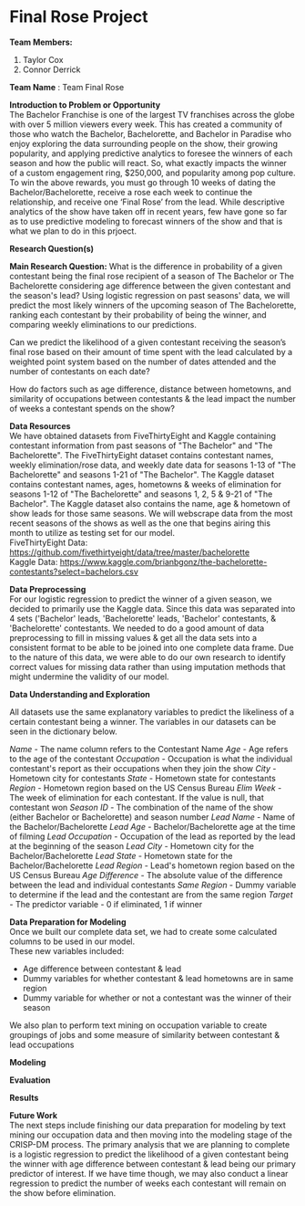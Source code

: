 # Final Rose Project
**Team Members:** <br /> 
1. Taylor Cox <br /> 
2. Connor Derrick <br />

**Team Name** : Team Final Rose <br />

**Introduction to Problem or Opportunity** <br /> 
The Bachelor Franchise is one of the largest TV franchises across the globe with over 5 million viewers every week. This has created a community of those who watch the Bachelor, Bachelorette, and Bachelor in Paradise who enjoy exploring the data surrounding people on the show, their growing popularity, and applying predictive analytics to foresee the winners of each season and how the public will react. So, what exactly impacts the winner of a custom engagement ring, $250,000, and popularity among pop culture. To win the above rewards, you must go through 10 weeks of dating the Bachelor/Bachelorette, receive a rose each week to continue the relationship, and receive one ‘Final Rose’ from the lead. While descriptive analytics of the show have taken off in recent years, few have gone so far as to use predictive modeling to forecast winners of the show and that is what we plan to do in this prjoect.

**Research Question(s)** <br /> 

**Main Research Question:** What is the difference in probability of a given contestant being the final rose recipient of a season of The Bachelor or The Bachelorette considering age difference between the given contestant and the season's lead? Using logistic regression on past seasons' data, we will predict the most likely winners of the upcoming season of The Bachelorette, ranking each contestant by their probability of being the winner, and comparing weekly eliminations to our predictions. <br />

Can we predict the likelihood of a given contestant receiving the season’s final rose based on their amount of time spent with the lead calculated by a weighted point system based on the number of dates attended and the number of contestants on each date? <br />

How do factors such as age difference, distance between hometowns, and similarity of occupations between contestants & the lead impact the number of weeks a contestant spends on the show? <br />

**Data Resources** <br /> 
We have obtained datasets from FiveThirtyEight and Kaggle containing contestant information from past seasons of "The Bachelor" and "The Bachelorette". The FiveThirtyEight dataset contains contestant names, weekly elimination/rose data, and weekly date data for seasons 1-13 of "The Bachelorette" and seasons 1-21 of "The Bachelor". The Kaggle dataset contains contestant names, ages, hometowns & weeks of elimination for seasons 1-12 of "The Bachelorette" and seasons 1, 2, 5 & 9-21 of "The Bachelor". The Kaggle dataset also contains the name, age & hometown of show leads for those same seasons. We will webscrape data from the most recent seasons of the shows as well as the one that begins airing this month to utilize as testing set for our model. <br />
FiveThirtyEight Data: https://github.com/fivethirtyeight/data/tree/master/bachelorette <br />
Kaggle Data: https://www.kaggle.com/brianbgonz/the-bachelorette-contestants?select=bachelors.csv <br />

**Data Preprocessing** <br /> 
For our logistic regression to predict the winner of a given season, we decided to primarily use the Kaggle data. Since this data was separated into 4 sets ('Bachelor' leads, 'Bachelorette' leads, 'Bachelor' contestants, & 'Bachelorette' contestants. We needed to do a good amount of data preprocessing to fill in missing values & get all the data sets into a consistent format to be able to be joined into one complete data frame. Due to the nature of this data, we were able to do our own research to identify correct values for missing data rather than using imputation methods that might undermine the validity of our model. <br />

**Data Understanding and Exploration** <br /> 

All datasets use the same explanatory variables to predict the likeliness of a certain contestant being a winner. The variables in our datasets can be seen in the dictionary below.

*Name* - The name column refers to the Contestant Name
*Age* - Age refers to the age of the contestant
*Occupation* - Occupation is what the individual contestant's report as their occupations when they join the show
*City* - Hometown city for contestants
*State* - Hometown state for contestants
*Region* - Hometown region based on the US Census Bureau
*Elim Week* - The week of elimination for each contestant. If the value is null, that contestant won
*Season ID* - The combination of the name of the show (either Bachelor or Bachelorette) and season number
*Lead Name* - Name of the Bachelor/Bachelorette
*Lead Age* - Bachelor/Bachelorette age at the time of filming
*Lead Occupation* - Occupation of the lead as reported by the lead at the beginning of the season
*Lead City* - Hometown city for the Bachelor/Bachelorette
*Lead State* - Hometown state for the Bachelor/Bachelorette
*Lead Region* - Lead's hometown region based on the US Census Bureau
*Age Difference* - The absolute value of the difference between the lead and individual contestants
*Same Region* - Dummy variable to determine if the lead and the contestant are from the same region
*Target* - The predictor variable - 0 if eliminated, 1 if winner

**Data Preparation for Modeling** <br /> 
Once we built our complete data set, we had to create some calculated columns to be used in our model. <br />
These new variables included:

* Age difference between contestant & lead   
* Dummy variables for whether contestant & lead hometowns are in same region  
* Dummy variable for whether or not a contestant was the winner of their season  

We also plan to perform text mining on occupation variable to create groupings of jobs and some measure of similarity between contestant & lead occupations <br />

**Modeling** <br /> 

**Evaluation** <br /> 

**Results** <br /> 

**Future Work** <br /> 
The next steps include finishing our data preparation for modeling by text mining our occupation data and then moving into the modeling stage of the CRISP-DM process. The primary analysis that we are planning to complete is a logistic regression to predict the likelihood of a given contestant being the winner with age difference between contestant & lead being our primary predictor of interest. If we have time though, we may also conduct a linear regression to predict the number of weeks each contestant will remain on the show before elimination.
